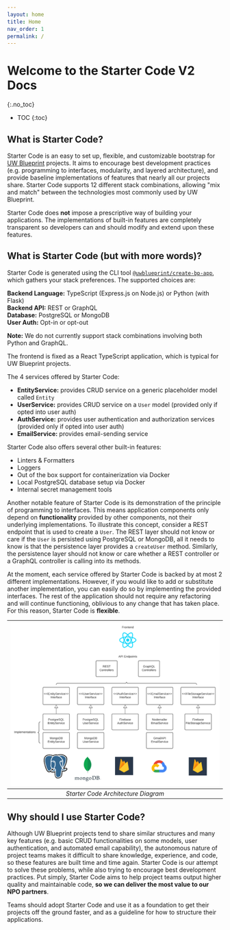 ```yaml
---
layout: home
title: Home
nav_order: 1
permalink: /
---
```


# Welcome to the Starter Code V2 Docs
{:.no_toc}

* TOC
{:toc}

## What is Starter Code?

Starter Code is an easy to set up, flexible, and customizable bootstrap for [UW Blueprint](https://uwblueprint.org) projects. It aims to encourage best development practices (e.g. programming to interfaces, modularity, and layered architecture), and provide baseline implementations of features that nearly all our projects share. Starter Code supports 12 different stack combinations, allowing "mix and match" between the technologies most commonly used by UW Blueprint.

Starter Code does **not** impose a prescriptive way of building your applications. The implementations of built-in features are completely transparent so developers can and should modify and extend upon these features.

## What is Starter Code (but with more words)?

Starter Code is generated using the CLI tool [`@uwblueprint/create-bp-app`](https://www.npmjs.com/package/@uwblueprint/create-bp-app), which gathers your stack preferences. The supported choices are:

**Backend Language:** TypeScript (Express.js on Node.js) or Python (with Flask)<br>
**Backend API:** REST or GraphQL<br>
**Database:** PostgreSQL or MongoDB<br>
**User Auth:** Opt-in or opt-out

**Note:** We do not currently support stack combinations involving both Python and GraphQL.

The frontend is fixed as a React TypeScript application, which is typical for UW Blueprint projects.

The 4 services offered by Starter Code:
* **EntityService:** provides CRUD service on a generic placeholder model called `Entity`
* **UserService:** provides CRUD service on a `User` model (provided only if opted into user auth)
* **AuthService:** provides user authentication and authorization services (provided only if opted into user auth)
* **EmailService:** provides email-sending service

Starter Code also offers several other built-in features:
* Linters & Formatters
* Loggers
* Out of the box support for containerization via Docker
* Local PostgreSQL database setup via Docker
* Internal secret management tools

Another notable feature of Starter Code is its demonstration of the principle of programming to interfaces. This means application components only depend on **functionality** provided by other components, not their underlying implementations. To illustrate this concept, consider a REST endpoint that is used to create a `User`. The REST layer should not know or care if the `User` is persisted using PostgreSQL or MongoDB, all it needs to know is that the persistence layer provides a `createUser` method. Similarly, the persistence layer should not know or care whether a REST controller or a GraphQL controller is calling into its methods.

At the moment, each service offered by Starter Code is backed by at most 2 different implementations. However, if you would like to add or substitute another implementation, you can easily do so by implementing the provided interfaces. The rest of the application should not require any refactoring and will continue functioning, oblivious to any change that has taken place. For this reason, Starter Code is **flexible**.

| ![Starter Code Architecture Diagram](/assets/images/starter-code-architecture.png) | 
|:--:| 
| *Starter Code Architecture Diagram*|

## Why should I use Starter Code?

Although UW Blueprint projects tend to share similar structures and many key features (e.g. basic CRUD functionalities on some models, user authentication, and automated email capability), the autonomous nature of project teams makes it difficult to share knowledge, experience, and code, so these features are built time and time again. Starter Code is our attempt to solve these problems, while also trying to encourage best development practices. Put simply, Starter Code aims to help project teams output higher quality and maintainable code, **so we can deliver the most value to our NPO partners**.

Teams should adopt Starter Code and use it as a foundation to get their projects off the ground faster, and as a guideline for how to structure their applications.

